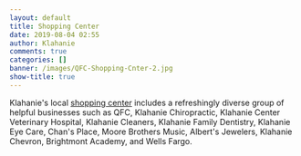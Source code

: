 ```yaml
---
layout: default
title: Shopping Center
date: 2019-08-04 02:55
author: Klahanie
comments: true
categories: []
banner: /images/QFC-Shopping-Cnter-2.jpg
show-title: true
---
```

Klahanie's local [shopping center](https://www.regencycenters.com/property/detail/60796/Klahanie-Shopping-Center) includes a refreshingly diverse group of helpful businesses such as QFC, Klahanie Chiropractic, Klahanie Center Veterinary Hospital, Klahanie Cleaners, Klahanie Family Dentistry, Klahanie Eye Care, Chan's Place, Moore Brothers Music, Albert's Jewelers, Klahanie Chevron, Brightmont Academy, and Wells Fargo. 
